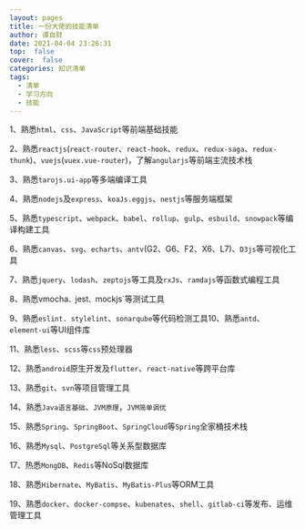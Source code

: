 ```yaml
---
layout: pages
title: 一份大佬的技能清单
author: 谭自财
date: 2021-04-04 23:26:31
top:  false
cover:  false
categories: 知识清单
tags:
  - 清单
  - 学习方向
  - 技能
---
```


1、熟悉`html`、`css`、`JavaScript`等前端基础技能

2、熟悉`reactjs`(`react-router`、`react-hook`、`redux`、`redux-saga`、`redux-thunk`)、`vuejs`(`vuex.vue-router`)，了解`angularjs`等前端主流技术栈

3、熟悉`tarojs.ui-app`等多端编译工具

4、熟悉`nodejs`及`express`、`koaJs.eggjs`、`nestjs`等服务端框架

5、熟悉`typescript`、`webpack`、`babel`、`rollup`、`gulp`、`esbuild`、`snowpack`等编译构建工具

6、熟悉`canvas`、`svg`、`echarts`、`antv`(G2、G6、F2、X6、L7)、`D3js`等可视化工具

7、熟悉`jquery`、`lodash`、`zeptojs`等工具及`rxJs`、`ramdajs`等函数式编程工具

8、熟悉vmocha`、`jest`、`mockjs`等测试工具

9、熟悉`eslint. stylelint`、`sonarqube`等代码检测工具10、熟悉`antd`、`element-ui`等UI组件库

11、熟悉`less`、`scss`等`css`预处理器

12、熟悉`android`原生开发及`flutter`、`react-native`等跨平台库

13、熟悉`git`、`svn`等项目管理工具

14、熟悉`Java语言基础`、`JVM原理`，`JVM简单调优`

15、熟悉`Spring`、`SpringBoot`、`SpringCloud`等`Spring`全家桶技术栈

16、熟悉`Mysql`、`PostgreSql`等关系型数据库

17、热悉`MongDB`、`Redis`等NoSql数据库

18、熟悉`Hibernate`、`MyBatis`、`MyBatis-Plus`等ORM工具

19、熟悉`docker`、`docker-compse`、`kubenates`、`shell`、`gitlab-ci`等发布、运维管理工具 
